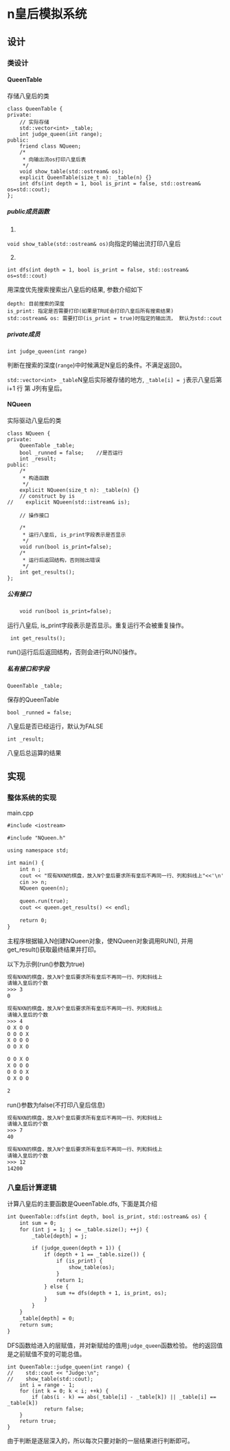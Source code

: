 # n皇后模拟系统

## 设计
### 类设计
#### QueenTable
存储八皇后的类
```
class QueenTable {
private:
    // 实际存储
    std::vector<int> _table;
    int judge_queen(int range);
public:
    friend class NQueen;
    /*
     * 向输出流os打印八皇后表
     */
    void show_table(std::ostream& os);
    explicit QueenTable(size_t n): _table(n) {}
    int dfs(int depth = 1, bool is_print = false, std::ostream& os=std::cout);
};
```

##### public成员函数
1.
`void show_table(std::ostream& os)`向指定的输出流打印八皇后

2.
`int dfs(int depth = 1, bool is_print = false, std::ostream& os=std::cout)`

用深度优先搜索搜索出八皇后的结果, 参数介绍如下
```
depth: 目前搜索的深度
is_print: 指定是否需要打印(如果是TRUE会打印八皇后所有搜索结果)
std::ostream& os: 需要打印(is_print = true)时指定的输出流， 默认为std::cout
```

##### private成员
`int judge_queen(int range)`

判断在搜索的深度(`range`)中时候满足N皇后的条件。不满足返回0。

`std::vector<int> _table`N皇后实际被存储的地方, `_table[i] = j`表示八皇后第i+1 行 第 J列有皇后。

#### NQueen
实际驱动八皇后的类

```
class NQueen {
private:
    QueenTable _table;
    bool _runned = false;    //是否运行
    int _result;
public:
    /*
     * 构造函数
     */
    explicit NQueen(size_t n): _table(n) {}
    // construct by is
//    explicit NQueen(std::istream& is);

    // 操作接口

    /*
     * 运行八皇后, is_print字段表示是否显示
     */
    void run(bool is_print=false);
    /*
     * 运行后返回结构，否则抛出错误
     */
    int get_results();
};
```

##### 公有接口
```doxygen
    void run(bool is_print=false);
```
运行八皇后, is_print字段表示是否显示。重复运行不会被重复操作。

```
 int get_results();
```
run()运行后后返回结构，否则会进行RUN()操作。

##### 私有接口和字段

`QueenTable _table;`

保存的QueenTable

`bool _runned = false;`
 
八皇后是否已经运行，默认为FALSE

`int _result;`

八皇后总运算的结果

## 实现
### 整体系统的实现
main.cpp
```doxygen
#include <iostream>

#include "NQueen.h"

using namespace std;

int main() {
    int n ;
    cout << "现有NXN的棋盘，放入N个皇后要求所有皇后不再同一行、列和斜线上"<<'\n' << "请输入皇后的个数\n";
    cin >> n;
    NQueen queen(n);
    
    queen.run(true);
    cout << queen.get_results() << endl;
    
    return 0;
}
```

主程序根据输入N创建NQueen对象，使NQueen对象调用RUN(), 并用get_result()获取最终结果并打印。

以下为示例(run()参数为true)
```doxygen
现有NXN的棋盘，放入N个皇后要求所有皇后不再同一行、列和斜线上
请输入皇后的个数
>>> 3
0
```

```doxygen
现有NXN的棋盘，放入N个皇后要求所有皇后不再同一行、列和斜线上
请输入皇后的个数
>>> 4
O X O O 
O O O X 
X O O O 
O O X O 

O O X O 
X O O O 
O O O X 
O X O O 

2
```

run()参数为false(不打印八皇后信息)
```doxygen
现有NXN的棋盘，放入N个皇后要求所有皇后不再同一行、列和斜线上
请输入皇后的个数
>>> 7
40
```

```doxygen
现有NXN的棋盘，放入N个皇后要求所有皇后不再同一行、列和斜线上
请输入皇后的个数
>>> 12
14200
```

### 八皇后计算逻辑
计算八皇后的主要函数是QueenTable.dfs, 下面是其介绍
```doxygen
int QueenTable::dfs(int depth, bool is_print, std::ostream& os) {
    int sum = 0;
    for (int j = 1; j <= _table.size(); ++j) {
        _table[depth] = j;

        if (judge_queen(depth + 1)) {
            if (depth + 1 == _table.size()) {
                if (is_print) {
                    show_table(os);
                }
                return 1;
            } else {
                sum += dfs(depth + 1, is_print, os);
            }
        }
    }
    _table[depth] = 0;
    return sum;
}
```
DFS函数给进入的层赋值，并对新赋给的值用`judge_queen`函数检验。
他的返回值是之前赋值不变的可能总值。

```
int QueenTable::judge_queen(int range) {
//    std::cout << "Judge:\n";
//    show_table(std::cout);
    int i = range - 1;
    for (int k = 0; k < i; ++k) {
        if (abs(i - k) == abs(_table[i] - _table[k]) || _table[i] == _table[k])
            return false;
    }
    return true;
}
```
由于判断是逐层深入的，所以每次只要对新的一层结果进行判断即可。

